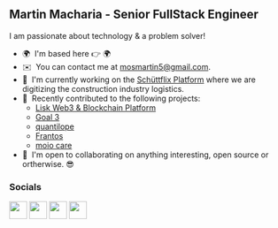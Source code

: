Martin Macharia - Senior FullStack Engineer
-
I am passionate about technology & a problem solver!

* 🌍  I'm based here 👉 🌍
* ✉️  You can contact me at [mosmartin5@gmail.com](mailto:mosmartin5@gmail.com).
* 🚀  I'm currently working on the [Schüttflix Platform](https://www.schuettflix.com/global/en/) where we are digitizing the construction industry logistics.
* 🚀  Recently contributed to the following projects:
  - [Lisk Web3 & Blockchain Platform](http://lisk.com/)
  - [Goal 3](https://goal3.org/)
  - [quantilope](https://www.quantilope.com/de/)
  - [Frantos](https://www.frantos.com/de/)
  - [moio care](https://moio.care/)
* 🤝  I'm open to collaborating on anything interesting, open source or ortherwise. 😎


### Socials

<p align="left"> <a href="https://www.github.com/mosmartin" target="_blank" rel="noreferrer"><img src="https://raw.githubusercontent.com/danielcranney/readme-generator/main/public/icons/socials/github.svg" width="32" height="32" /></a> <a href="https://www.linkedin.com/in/martin-macharia" target="_blank" rel="noreferrer"><img src="https://raw.githubusercontent.com/danielcranney/readme-generator/main/public/icons/socials/linkedin.svg" width="32" height="32" /></a> <a href="https://www.stackoverflow.com/users/1002543/mosmartin" target="_blank" rel="noreferrer"><img src="https://raw.githubusercontent.com/danielcranney/readme-generator/main/public/icons/socials/stackoverflow.svg" width="32" height="32" /></a> <a href="https://www.twitter.com/_mosmartin" target="_blank" rel="noreferrer"><img src="https://raw.githubusercontent.com/danielcranney/readme-generator/main/public/icons/socials/twitter.svg" width="32" height="32" /></a></p>
